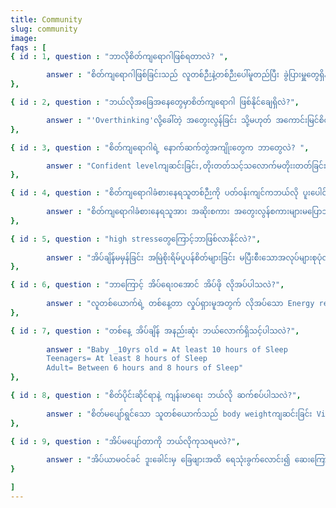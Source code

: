```yaml
---
title: Community
slug: community
image:
faqs : [
{ id : 1, question : "ဘာလိုစိတ်ကျရောဂါဖြစ်ရတာလဲ? ",

        answer : "စိတ်ကျရောဂါဖြစ်ခြင်းသည် လူတစ်ဉီးနဲ့တစ်ဉီးပေါ်မူတည်ပြီး ခွဲပြားမှူတွေရှိနိုင်ပါတယ် များသောအားဖြင့် မိမိ နေထိုင်ရာပတ်ဝန်းကျင် နှင့် လုပ်ငန်းခွင်တို့သည် စိတ်ကျရောဂါဖြစ်ပေါ်စေခြင်း၏ ပင်မသော့ချက်တစ်ခုဖြစ်ပါတယ်။ လူတစ်ယောက်၏ စိတ်ကျန်းမားခြင်း မကျန်းမာခြင်းသည် နေ့စဉ်ပြောဆိုဆက်ဆံ ဆောင်ရွက်နေရသော Communityတစ်ခုအပေါ်မူတည်ပါတယ်။ မိမိ လုပ်ဆောင်ရမည့် အလုပ်တာဝန်များ ကြံကြာမှူ မှားယွင်းမှူကြောင့် stressဟုခေါ်သော ဖိစီးမှအနည်းငယ်စဖြစ်တည်ရမှ ထပ်တလဲလဲ ဖြစ်လာ ခံစားရလာသောအခါ depression ဟုခေါသော မိမိကိုယ်ကို ယုံကြည်မှူကျဆင်းခြင်း အဆိုးမြင်စိတ်များသာဖြစ်ပေါ်လာခြင်းစသည့်စိတ်ဓာတ်ကျဆင်းခြင်း၏ Signများကိုခံစားရနိုင်ပါတယ်။"
},

{ id : 2, question : "ဘယ်လိုအခြေအနေတွေမှာစိတ်ကျရောဂါ ဖြစ်နိုင်ချေရှိလဲ?",

        answer : "'Overthinking'လို့ခေါ်တဲ့ အတွေးလွန်ခြင်း သို့မဟုတ် အကောင်းမြင်စိတ် ပျောက်ဆုံးနေသော အ‌ခြေအနေမျိုးတွင်ဖြစ်ပေါ်တတ်ပါတယ်။"
},

{ id : 3, question : "စိတ်ကျရောဂါရဲ့ နောက်ဆက်တွဲအကျိုးတွေက ဘာတွေလဲ? ",

        answer : "Confident levelကျဆင်းခြင်း,တိုးတတ်သင့်သလောက်မတိုးးတတ်ခြင်း,'စိတ်ထောင်းကိုယ်ကြေ'ဆိုသောဆိုရိုးအတိုင်း စိတ်၏စေရာလိုက်၍  General Heathcareများ လစ်ဟာခြင်းများဖြစ်စေတတ်ပါတယ်။"
},

{ id : 4, question : "စိတ်ကျရောဂါခံစားနေရသူတစ်ဉီးကို ပတ်ဝန်းကျင်ကဘယ်လို ပူးပေါင်း ကုသပေးမှူတွေ လုပ်ပေးနိုင်သလဲ?",
       
        answer : "စိတ်ကျရောဂါခံစားနေရသူအား အဆိုးစကား အတွေးလွန်စကားများမပြောဘဲ ထိုသူ၏အတွေးအမြင် အယူဆများကို နားထောင်ပေးခြင်းသည် ထိရောက်သောကုသနည်း တစ်ခုဖြစ်ပါသည်။"
},

{ id : 5, question : "high stressတွေကြောင့်ဘာဖြစ်လာနိုင်လဲ?",
       
        answer : "အိပ်ချိန်မမှန်ခြင်း အမြဲစိုးရိမ်ပူပန်စိတ်များခြင်း မပြီးစီးသောအလုပ်များစုပုံလာခြင်း တို့သည် high stress ဖြစ်စေနိုင်ပါသည်။"
},

{ id : 6, question : "ဘာကြောင့် အိပ်ရေးဝအောင် အိပ်ဖို လိုအပ်ပါသလဲ?",
       
        answer : "လူတစ်ယောက်ရဲ့ တစ်နေ့တာ လှုပ်ရှားမူအတွက် လိုအပ်သော Energy requirementကိုကြည့်မည်ဆိုပါက'အိပ်ချိန်ဘယ်လောက်ရှိသလဲ'ဟူသော မေးခွန်းကိုလည်းမေးရမည်ဖြစ်သည်။ တစ်နေ့တာကိုစတင်ဖို့အတွက် internal Systemတွေနဲ့ Organic processတွေအတွက် အိပ်စက်အနားယူခြင်းသည် အရေးကြီးသော အစိတ်ပိုင်းတစ်ခုအနေဖြင့်ပါဝင်နေပါတယ်။"
},

{ id : 7, question : "တစ်နေ့ အိပ်ချိန် အနည်းဆုံး ဘယ်လောက်ရှိသင့်ပါသလဲ?",
       
        answer : "Baby _10yrs old = At least 10 hours of Sleep
        Teenagers= At least 8 hours of Sleep
        Adult= Between 6 hours and 8 hours of Sleep"
},

{ id : 8, question : "စိတ်ပိုင်းဆိုင်ရာနဲ့ ကျန်းမာရေး ဘယ်လို ဆက်စပ်ပါသလဲ?",
       
        answer : "စိတ်မပျော်ရွင်သော သူတစ်ယောက်သည် body weightကျဆင်းခြင်း Visual shapesများ သိသိသာသာ ပြောင်းလဲလာခြင်းတို့ကိုတွေ့ရပါမည်။ စိတ်စစေရာအတိုင်း နေနေတတ်ပြီး တစ်နေ့တာလုပ်ဆောင်ရမယ့် Bodyအတွက် လိုအပ်သော လုပ်ဆောင်ချက်များကိုမေ့လျော့ခြင်းများနှင့်ဆက်စပ်ပြီး ကျန်းမာရေးကို ထိခိုက်စေနိင်ပါသည်။"
},

{ id : 9, question : "အိပ်မပျော်တာကို ဘယ်လိုကုသရမလဲ?",
       
        answer : "အိပ်ယာမဝင်ခင် ဒူးခေါင်းမှ ခြေဖျားအထိ ရေသုံးခွက်လောင်း၍ ဆေးကြောပေးခြင်း စိတ်တည်ငြိမ်စေရန် meditation လုပ်ခြင်း calm and soft musicများ နားထောင်ခြင်းတို့ဖြင့် ကိုယ်တိုင်ကုသနိုင်ပါသည်။ ထို့ထက်အခြေအနေဆိုးပါက သက်ဆိုင်ရာ Physician များနှင့် ပြသပြီး ဆေးသောက်ကုသခြင်း exercise ဖြင့်ကုသခြင်းနည်းလမ်းများလည်းရှိပါသည်။"
}

]
---
```


